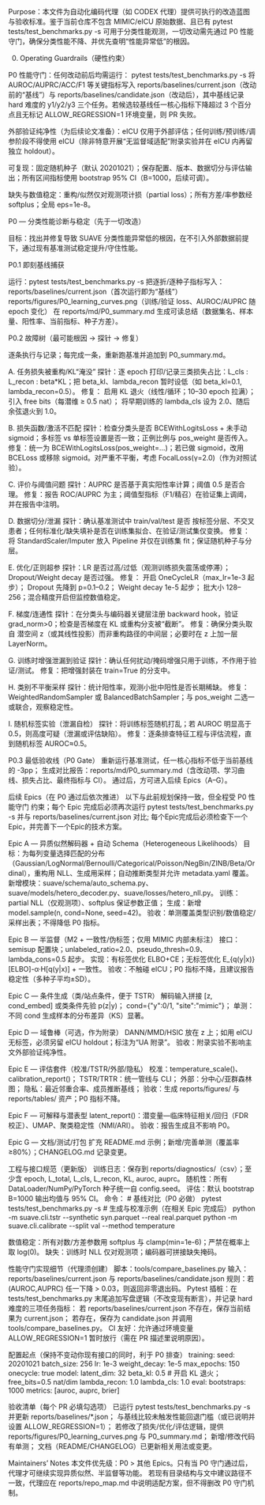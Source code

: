 Purpose：本文件为自动化编码代理（如 CODEX 代理）提供可执行的改造蓝图与验收标准。鉴于当前仓库不包含 MIMIC/eICU 原始数据、且已有 pytest tests/test_benchmarks.py -s 可用于分类性能观测，一切改动需先通过 P0 性能守门，确保分类性能不降、并优先查明“性能异常低”的根因。

0) Operating Guardrails（硬性约束）

P0 性能守门：任何改动前后均需运行：
  pytest tests/test_benchmarks.py -s
  将 AUROC/AUPRC/ACC/F1 等关键指标写入 reports/baselines/current.json（改动前的“基线”）与 reports/baselines/candidate.json（改动后），其中基线记录 hard 难度的 y1/y2/y3 三个任务。若候选较基线任一核心指标下降超过 3 个百分点且无标记 ALLOW_REGRESSION=1 环境变量，则 PR 失败。

外部验证纯净性（为后续论文准备）：eICU 仅用于外部评估；任何训练/预训练/调参阶段不得使用 eICU（除非特意开展“无监督域适配”附录实验并在 eICU 内再留独立 holdout）。

可复现：固定随机种子（默认 20201021）；保存配置、版本、数据切分与评估输出；所有区间指标使用 bootstrap 95% CI（B=1000，后续可调）。

缺失与数值稳定：重构/似然仅对观测项计损（partial loss）；所有方差/率参数经 softplus；全局 eps=1e-8。

P0 — 分类性能诊断与稳定（先于一切改造）

目标：找出并修复导致 SUAVE 分类性能异常低的根因，在不引入外部数据前提下，通过现有基准测试稳定提升/守住性能。

P0.1 即刻基线捕获

运行：pytest tests/test_benchmarks.py -s
把逐折/逐种子指标写入：
  reports/baselines/current.json（首次运行即为“基线”）
  reports/figures/P0_learning_curves.png（训练/验证 loss、AUROC/AUPRC 随 epoch 变化）
  在 reports/md/P0_summary.md 生成可读总结（数据集名、样本量、阳性率、当前指标、种子方差）。

P0.2 故障树（最可能根因 → 探针 → 修复）

逐条执行与记录；每完成一条，重新跑基准并追加到 P0_summary.md。

A. 任务损失被重构/KL“淹没”
  探针：逐 epoch 打印/记录三类损失占比：L_cls : L_recon : beta*KL；把 beta_kl、lambda_recon 暂时设低（如 beta_kl=0.1, lambda_recon=0.5）。
  修复：
    启用 KL 退火（线性/循环；10–30 epoch 拉满）；
    引入 free bits（每潜维 ≥ 0.5 nat）；
    将早期训练的 lambda_cls 设为 2.0、随后余弦退火到 1.0。

B. 损失函数/激活不匹配
  探针：检查分类头是否 BCEWithLogitsLoss + 未手动 sigmoid；多标签 vs 单标签设置是否一致；正例比例与 pos_weight 是否传入。
  修复：统一为 BCEWithLogitsLoss(pos_weight=...)；若已做 sigmoid，改用 BCELoss 或移除 sigmoid。对严重不平衡，考虑 FocalLoss(γ=2.0)（作为对照试验）。

C. 评价与阈值问题
  探针：AUPRC 是否基于真实阳性率计算；阈值 0.5 是否合理。
  修复：报告 ROC/AUPRC 为主；阈值型指标（F1/精召）在验证集上调阈，并在报告中注明。

D. 数据切分/泄漏
  探针：确认基准测试中 train/val/test 是否 按标签分层、不交叉患者；任何标准化/缺失填补是否在训练集拟合、在验证/测试集仅变换。
  修复：将 StandardScaler/Imputer 放入 Pipeline 并仅在训练集 fit；保证随机种子与分层。

E. 优化/正则超参
  探针：LR 是否过高/过低（观测训练损失震荡或停滞）；Dropout/Weight decay 是否过强。
  修复：
    开启 OneCycleLR（max_lr=1e-3 起步）；
    Dropout 先降到 p=0.1–0.2；
    Weight decay 1e-5 起步；
    批大小 128–256；混合精度开启但监控数值稳定。

F. 梯度/连通性
  探针：在分类头与编码器关键层注册 backward hook，验证 grad_norm>0；检查是否梯度在 KL 或重构分支被“截断”。
  修复：确保分类头取自 潜空间 z（或其线性投影）而非重构路径的中间层；必要时在 z 上加一层 LayerNorm。

G. 训练时增强泄漏到验证
  探针：确认任何扰动/掩码增强只用于训练，不作用于验证/测试。
  修复：把增强封装在 train=True 的分支中。

H. 类别不平衡采样
  探针：统计阳性率，观测小批中阳性是否长期稀缺。
  修复：WeightedRandomSampler 或 BalancedBatchSampler；与 pos_weight 二选一或联合，观察稳定性。

I. 随机标签实验（泄漏自检）
  探针：将训练标签随机打乱；若 AUROC 明显高于 0.5，则高度可疑（泄漏或评估缺陷）。
  修复：逐条排查特征工程与评估流程，直到随机标签 AUROC≈0.5。

P0.3 最低验收线（P0 Gate）
  重新运行基准测试，任一核心指标不低于当前基线的 -3pp；
  生成对比报告：reports/md/P0_summary.md（含改动项、学习曲线、损失占比、最终指标与 CI）。
  通过后，方可进入后续 Epics（A–G）。

后续 Epics（在 P0 通过后依次推进）
  以下与此前规划保持一致，但全程受 P0 性能守门 约束；每个 Epic 完成后必须再次运行 pytest tests/test_benchmarks.py -s 并与 reports/baselines/current.json 对比; 每个Epic完成后必须检查下一个Epic，并完善下一个Epic的技术方案。

  Epic A — 异质似然解码器 + 自动 Schema（Heterogeneous Likelihoods）
    目标：为每列变量选择匹配的分布（Gaussian/LogNormal/Bernoulli/Categorical/Poisson/NegBin/ZINB/Beta/Ordinal），重构用 NLL、生成用采样；自动推断类型并允许 metadata.yaml 覆盖。
    新增模块：suave/schema/auto_schema.py、suave/models/hetero_decoder.py、suave/losses/hetero_nll.py。
    训练：partial NLL（仅观测项）、softplus 保证参数正值；
    生成：新增 model.sample(n, cond=None, seed=42)。
    验收：单测覆盖类型识别/数值稳定/采样出表；不得降低 P0 指标。

  Epic B — 半监督（M2 + 一致性/伪标签；仅用 MIMIC 内部未标注）
    接口：semisup 配置块；unlabeled_ratio=2.0、pseudo_thresh=0.9、lambda_cons=0.5 起步。
    实现：有标签优化 ELBO+CE；无标签优化 E_{q(y|x)}[ELBO]-α·H[q(y|x)] + 一致性。
    验收：不触碰 eICU；P0 指标不降，且建议报告稳定性（多种子平均±SD）。

  Epic C — 条件生成（类/站点条件，便于 TSTR）
    解码输入拼接 [z, cond_embed] 或类条件先验 p(z|y)；
    cond={"y":0/1, "site":"mimic"}；
    单测：不同 cond 生成样本的分布差异（KS）显著。

  Epic D — 域鲁棒（可选，作为附录）
    DANN/MMD/HSIC 放在 z 上；如用 eICU 无标签，必须另留 eICU holdout；标注为“UA 附录”。
    验收：附录实验不影响主文外部验证纯净性。

  Epic E — 评估套件（校准/TSTR/外部/隐私）
    校准：temperature_scale()、calibration_report()；
    TSTR/TRTR：统一管线与 CLI；
    外部：分中心/亚群森林图；
    隐私：最近邻重合率、成员推断基线；
    验收：生成 reports/figures/ 与 reports/tables/ 资产；P0 指标不降。

  Epic F — 可解释与潜表型
    latent_report()：潜变量—临床特征相关/回归（FDR 校正）、UMAP、聚类稳定性（NMI/ARI）。
    验收：报告生成且不影响 P0。

  Epic G — 文档/测试/打包
    扩充 README.md 示例；新增/完善单测（覆盖率≥80%）；CHANGELOG.md 记录变更。

工程与接口规范（更新版）
  训练日志：保存到 reports/diagnostics/（csv）；至少含 epoch, L_total, L_cls, L_recon, KL, auroc, auprc。
  随机性：所有 DataLoader/NumPy/PyTorch 种子统一自 config.seed。
  评估：默认 bootstrap B=1000 输出均值与 95% CI。
  命令：
    # 基线对比（P0 必做）
    pytest tests/test_benchmarks.py -s
    # 生成与校准示例（在相关 Epic 完成后）
    python -m suave.cli.tstr --synthetic syn.parquet --real real.parquet
    python -m suave.cli.calibrate --split val --method temperature

  数值稳定：所有对数/方差参数用 softplus 与 clamp(min=1e-6)；严禁在概率上取 log(0)。
  缺失：训练时 NLL 仅对观测项；编码器可拼接缺失掩码。

性能守门实现细节（代理须创建）
  脚本：tools/compare_baselines.py
    输入：reports/baselines/current.json 与 reports/baselines/candidate.json
    规则：若 (AUROC,AUPRC) 任一下降 > 0.03，则返回非零退出码。
  Pytest 插桩：在 tests/test_benchmarks.py 末尾追加写盘逻辑（不改变现有断言），并记录 hard 难度的三项任务指标：
    若 reports/baselines/current.json 不存在，保存当前结果为 current.json；
    若存在，保存为 candidate.json 并调用 tools/compare_baselines.py。
  CI 友好：允许通过环境变量 ALLOW_REGRESSION=1 暂时放行（需在 PR 描述里说明原因）。

  配置起点（保持不变动你现有接口的同时，利于 P0 排查）
    training:
      seed: 20201021
      batch_size: 256
      lr: 1e-3
      weight_decay: 1e-5
      max_epochs: 150
      onecycle: true
    model:
      latent_dim: 32
      beta_kl: 0.5         # 开启 KL 退火；free_bits=0.5 nat/dim
      lambda_recon: 1.0
      lambda_cls: 1.0
    eval:
      bootstraps: 1000
      metrics: [auroc, auprc, brier]

验收清单（每个 PR 必填勾选项）
  已运行 pytest tests/test_benchmarks.py -s 并更新 reports/baselines/*.json；
  与基线比较未触发性能回退门槛（或已说明并设置 ALLOW_REGRESSION=1）；
  若修改了损失/优化/评估逻辑，提供 reports/figures/P0_learning_curves.png 与 P0_summary.md；
  新增/修改代码有单测；
  文档（README/CHANGELOG）已更新相关用法或变更。

Maintainers’ Notes
  本文件优先级：P0 > 其他 Epics。只有当 P0 守门通过后，代理才可继续实现异质似然、半监督等功能。
  若现有目录结构与文中建议路径不一致，代理应在 reports/repo_map.md 中说明适配方案，但不得删改 P0 守门机制。
